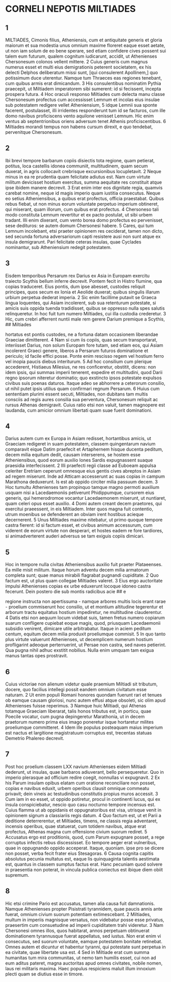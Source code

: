 # CORNELI NEPOTIS MILTIADES

## 1

MILTIADES, Cimonis filius, Atheniensis, cum et antiquitate generis
et gloria maiorum et sua modestia unus omnium maxime floreret eaque
esset aetate, ut non iam solum de eo bene sperare, sed etiam confidere
cives possent sui talem eum futurum, qualem cognitum iudicarunt,
accidit, ut Athenienses Chersonesum colonos vellent mittere. 2 Cuius
generis cum magnus numerus esset et multi eius demigrationis peterent
societatem, ex his delecti Delphos deliberatum missi sunt, \[qui
consulerent Apollinem,\] quo potissimum duce uterentur. Namque tum
Thraeces eas regiones tenebant, cum quibus armis erat dimicandum. 3 His
consulentibus nominatim Pythia praecepit, ut Miltiadem imperatorem sibi
sumerent: id si fecissent, incepta prospera futura. 4 Hoc oraculi
responso Miltiades cum delecta manu classe Chersonesum profectus cum
accessisset Lemnum et incolas eius insulae sub potestatem redigere
vellet Atheniensium, 5 idque Lemnii sua sponte facerent, postulasset,
illi irridentes responderunt tum id se facturos, cum ille domo navibus
proficiscens vento aquilone venisset Lemnum. Hic enim ventus ab
septentrionibus oriens adversum tenet Athenis proficiscentibus. 6
Miltiades morandi tempus non habens cursum direxit, e quo tendebat,
pervenitque Chersonesum.

## 2

Ibi brevi tempore barbarum copiis disiectis tota regione, quam
petierat, potitus, loca castellis idonea communiit, multitudinem, quam
secum duxerat, in agris collocavit crebrisque excursionibus
locupletavit. 2 Neque minus in ea re prudentia quam felicitate adiutus
est. Nam cum virtute militum devicisset hostium exercitus, summa
aequitate res constituit atque ipse ibidem manere decrevit. 3 Erat enim
inter eos dignitate regia, quamvis carebat nomine, neque id magis
imperio quam iustitia consecutus. Neque eo setius Atheniensibus, a
quibus erat profectus, officia praestabat. Quibus rebus fiebat, ut non
minus eorum voluntate perpetuo imperium obtineret, qui miserant, quam
illorum, cum quibus erat profectus. 4 Chersoneso tali modo constituta
Lemnum revertitur et ex pacto postulat, ut sibi urbem tradant. Illi enim
dixerant, cum vento borea domo profectus eo pervenisset, sese dedituros:
se autem domum Chersonesi habere. 5 Cares, qui tum Lemnum incolebant,
etsi praeter opinionem res ceciderat, tamen non dicto, sed secunda
fortuna adversariorum capti resistere ausi non sunt atque ex insula
demigrarunt. Pari felicitate ceteras insulas, quae Cyclades nominantur,
sub Atheniensium redegit potestatem.

## 3

Eisdem temporibus Persarum rex Darius ex Asia in Europam exercitu
traiecto Scythis bellum inferre decrevit. Pontem fecit in Histro
flumine, qua copias traduceret. Eius pontis, dum ipse abesset, custodes
reliquit principes, quos secum ex Ionia et Aeolide duxerat; quibus
singulis illarum urbium perpetua dederat imperia. 2 Sic enim facillime
putavit se Graeca lingua loquentes, qui Asiam incolerent, sub sua
retenturum potestate, si amicis suis oppida tuenda tradidisset, quibus
se oppresso nulla spes salutis relinqueretur. In hoc fuit tum numero
Miltiades, cui illa custodia crederetur. 3 Hic, cum crebri afferrent
nuntii male rem gerere Darium premique a Scythis, ## Miltiades

hortatus
est pontis custodes, ne a fortuna datam occasionem liberandae Graeciae
dimitterent. 4 Nam si cum iis copiis, quas secum transportarat,
interiisset Darius, non solum Europam fore tutam, sed etiam eos, qui
Asiam incolerent Graeci genere, liberos a Persarum futuros dominatione
et periculo; id facile effici posse. Ponte enim rescisso regem vel
hostium ferro vel inopia paucis diebus interiturum. 5 Ad hoc consilium
cum plerique accederent, Histiaeus Milesius, ne res conficeretur,
obstitit, dicens: non idem ipsis, qui summas imperii tenerent, expedire
et multitudini, quod Darii regno ipsorum niteretur dominatio; quo
exstincto ipsos potestate expulsos civibus suis poenas daturos. Itaque
adeo se abhorrere a ceterorum consilio, ut nihil putet ipsis utilius
quam confirmari regnum Persarum. 6 Huius cum sententiam plurimi essent
secuti, Miltiades, non dubitans tam multis consciis ad regis aures
consilia sua perventura, Chersonesum reliquit ac rursus Athenas
demigravit. Cuius ratio etsi non valuit, tamen magnopere est laudanda,
cum amicior omnium libertati quam suae fuerit dominationi.

## 4

Darius autem cum ex Europa in Asiam redisset, hortantibus amicis,
ut Graeciam redigeret in suam potestatem, classem quingentarum navium
comparavit eique Datim praefecit et Artaphernem hisque ducenta peditum,
decem milia equitum dedit, causam interserens, se hostem esse
Atheniensibus, quod eorum auxilio Iones Sardis expugnassent suaque
praesidia interfecissent. 2 Illi praefecti regii classe ad Euboeam
appulsa celeriter Eretriam ceperunt omnesque eius gentis cives abreptos
in Asiam ad regem miserunt. Inde ad Atticam accesserunt ac suas copias
in campum Marathona deduxerunt. Is est ab oppido circiter milia passuum
decem. 3 Hoc tumultu Athenienses tam propinquo tamque magno permoti
auxilium usquam nisi a Lacedaemoniis petiverunt Phidippumque, cursorem
eius generis, qui hemerodromoe vocantur Lacedaemonem miserunt, ut
nuntiaret, quam celeri opus esset auxilio. 4 Domi autem creant decem
praetores, qui exercitui praeessent, in eis Miltiadem. Inter quos magna
fuit contentio, utrum moenibus se defenderent an obviam irent hostibus
acieque decernerent. 5 Unus Miltiades maxime nitebatur, ut primo quoque
tempore castra fierent: id si factum esset, et civibus animum
accessurum, cum viderent de eorum virtute non desperari, et hostes eadem
re fore tardiores, si animadverterent auderi adversus se tam exiguis
copiis dimicari.

## 5

Hoc in tempore nulla civitas Atheniensibus auxilio fuit praeter
Plataeenses. Ea mille misit militum. Itaque horum adventu decem milia
armatorum completa sunt; quae manus mirabili flagrabat pugnandi
cupiditate. 2 Quo factum est, ut plus quam collegae Miltiades valeret. 3
Eius ergo auctoritate impulsi Athenienses copias ex urbe eduxerunt
locoque idoneo castra fecerunt. Dein postero die sub montis radicibus
acie ## e

regione instructa non apertissuma - namque arbores multis
locis erant rarae - proelium commiserunt hoc consilio, ut et montium
altitudine tegerentur et arborum tractu equitatus hostium impediretur,
ne multitudine clauderentur. 4 Datis etsi non aequum locum videbat suis,
tamen fretus numero copiarum suarum confligere cupiebat eoque magis,
quod, priusquam Lacedaemonii subsidio venirent, dimicare utile
arbitrabatur. Itaque in aciem peditum centum, equitum decem milia
produxit proeliumque commisit. 5 In quo tanto plus virtute valuerunt
Athenienses, ut decemplicem numerum hostium profligarint adeoque
perterruerint, ut Persae non castra, sed naves petierint. Qua pugna
nihil adhuc exstitit nobilius. Nulla enim umquam tam exigua manus tantas
opes prostravit.

## 6

Cuius victoriae non alienum videtur quale praemium Miltiadi sit
tributum, docere, quo facilius intellegi possit eandem omnium civitatum
esse naturam. 2 Ut enim populi Romani honores quondam fuerunt rari et
tenues ob eamque causam gloriosi, nunc autem effusi atque obsoleti, sic
olim apud Athenienses fuisse reperimus. 3 Namque huic Miltiadi, qui
Athenas totamque Graeciam liberarat, talis honos tributus est, in
porticu, quae Poecile vocatur, cum pugna depingeretur Marathonia, ut in
decem praetorum numero prima eius imago poneretur isque hortaretur
milites proeliumque committeret. 4 Idem ille populus posteaquam maius
imperium est nactus et largitione magistratuum corruptus est, trecentas
statuas Demetrio Phalereo decrevit.

## 7

Post hoc proelium classem LXX navium Athenienses eidem Miltiadi
dederunt, ut insulas, quae barbaros adiuverant, bello persequeretur. Quo
in imperio plerasque ad officium redire coegit, nonnullas vi expugnavit.
2 Ex his Parum insulam opibus elatam cum oratione reconciliare non
posset, copias e navibus eduxit, urbem operibus clausit omnique commeatu
privavit; dein vineis ac testudinibus constitutis propius muros
accessit. 3 Cum iam in eo esset, ut oppido potiretur, procul in
continenti lucus, qui ex insula conspiciebatur, nescio quo casu nocturno
tempore incensus est. Cuius flamma ut ab oppidanis et oppugnatoribus est
visa, utrisque venit in opinionem signum a classiariis regis datum. 4
Quo factum est, ut et Parii a deditione deterrerentur, et Miltiades,
timens, ne classis regia adventaret, incensis operibus, quae statuerat,
cum totidem navibus, atque erat profectus, Athenas magna cum offensione
civium suorum rediret. 5 Accusatus ergo est proditionis, quod, cum Parum
expugnare posset, a rege corruptus infectis rebus discessisset. Eo
tempore aeger erat vulneribus, quae in oppugnando oppido acceperat.
Itaque, quoniam. ipse pro se dicere non posset, verba fecit frater eius
Stesagoras. 6 Causa cognita capitis absolutus pecunia multatus est,
eaque lis quinquaginta talentis aestimata est, quantus in classem
sumptus factus erat. Hanc pecuniam quod solvere in praesentia non
poterat, in vincula publica coniectus est ibique diem obiit supremum.

## 8

Hic etsi crimine Pario est accusatus, tamen alia causa fuit
damnationis. Namque Athenienses propter Pisistrati tyrannidem, quae
paucis annis ante fuerat, omnium civium suorum potentiam extimescebant.
2 Miltiades, multum in imperiis magnisque versatus, non videbatur posse
esse privatus, praesertim cum consuetudine ad imperii cupiditatem trahi
videretur. 3 Nam Chersonesi omnes illos, quos habitarat, annos perpetuam
obtinuerat dominationem tyrannusque fuerat appellatus, sed iustus. Non
erat enim vi consecutus, sed suorum voluntate, eamque potestatem
bonitate retinebat. Omnes autem et dicuntur et habentur tyranni, qui
potestate sunt perpetua in ea civitate, quae libertate usa est. 4 Sed in
Miltiade erat cum summa humanitas tum mira communitas, ut nemo tam
humilis esset, cui non ad eum aditus pateret, magna auctoritas apud
omnes civitates, nobile nomen, laus rei militaris maxima. Haec populus
respiciens maluit illum innoxium plecti quam se diutius esse in timore.
